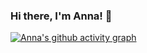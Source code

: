 ### Hi there, I'm Anna! 👋

[![Anna's github activity graph](https://activity-graph.herokuapp.com/graph?username=amdacccache&theme=github)](https://github.com/ashutosh00710/github-readme-activity-graph)
<!--
**amdacccache/amdacccache** is a ✨ _special_ ✨ repository because its `README.md` (this file) appears on your GitHub profile.

Here are some ideas to get you started:

- 🔭 I’m currently working on ...
- 🌱 I’m currently learning ...
- 👯 I’m looking to collaborate on ...
- 🤔 I’m looking for help with ...
- 💬 Ask me about ...
- 📫 How to reach me: ...
- 😄 Pronouns: ...
- ⚡ Fun fact: ...
-->
